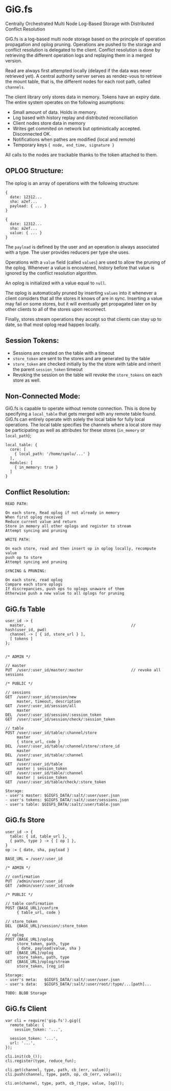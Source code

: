GiG.fs
======

Centrally Orchestrated Multi Node Log-Based Storage with Distributed Conflict 
Resolution

GiG.fs is a log-based multi node storage based on the principle of operation
propagation and oplog pruning. Operations are pushed to the storage and conflict
resolution is delegated to the client. Conflict resolution is done by retrieving
the different operation logs and replaying them in a merged version.

Read are always first attempted locally (delayed if the data was never retrieved 
yet). A central authority server serves as rendez-vous to retrieve the mount 
table, that is, the different nodes for each root path, called `channels`.

The client library only stores data in memory. Tokens have an expiry date. The
entire system operates on the following asumptions:

- Small amount of data. Holds in memory.
- Log based with history replay and distributed reconciliation
- Client nodes store data in memory
- Writes get commited on network but optimistically accepted. Disconnected OK.
- Notifications when pathes are modified (local and remote)
- Temporary keys `{ node, end_time, signature }`

All calls to the nodes are trackable thanks to the token attached to them.

OPLOG Structure:
----------------
The oplog is an array of operations with the following structure:
```
{ 
  date: 12312...
  sha: a2ef...
  payload: { ... }
}

{ 
  date: 12312...
  sha: a2ef...
  value: { ... }
}
```
The `payload` is defined by the user and an operation is always associated with
a type. The user provides reducers per type she uses.

Operations with a `value` field (called `values`) are used to allow the pruning
of the oplog. Whenever a value is encoutered, history before that value is
ignored by the conflict resolution algorithm.

An oplog is initialized with a value equal to `null`. 

The oplog is automatically pruned by inserting `values` into it whenever a
client considers that all the stores it knows of are in sync. Inserting a value
may fail on some stores, but it will eventually get propagated later on by other
clients to all of the stores upon reconnect.

Finally, stores stream operations they accept so that clients can stay up to
date, so that most oplog read happen locally.

Session Tokens:
---------------

- Sessions are created on the table with a timeout
- `store_token` are sent to the stores and are generated by the table
- `store_token` are checked initially by the the store with table and inherit the
  parent `session_token` timeout
- Revoking the session on the table will revoke the `store_tokens` on each store
  as well.

Non-Connected Mode:
-------------------
GiG.fs is capable to operate without remote connection. This is done by
specifying a `local_table` that gets merged with any remote table found. GiG.fs
can entirely operate with solely the local table for fully local operations.
The local table specifies the channels where a local store may be participating
as well as attributes for these stores (`in_memory` or `local_path`);
```
local_table: {
  core: [
    { local_path: '/home/spolu/...' }
  ],
  modules: [
    { in_memory: true }
  ]
}
```


Conflict Resolution:
--------------------
```
READ PATH:

On each store, Read oplog if not already in memory
When first oplog received
Reduce current value and return
Store in memory all other oplogs and register to stream
Attempt syncing and pruning

WRITE PATH:

On each store, read and then insert op in oplog locally, recompute value
push op to store
Attempt syncing and pruning

SYNCING & PRUNING:

On each store, read oplog
Compare each store oplogs
If discrepancies, push ops to oplogs unaware of them
Otherwise push a new value to all oplogs for pruning

```

GiG.fs Table
------------

```
user_id -> { 
  master,                                              // hash(user_id, pwd)
  channel -> [ { id, store_url } ],     
  [ tokens ]
};


/* ADMIN */

// master
PUT  /user/:user_id/master/:master                     // revoke all sessions

/* PUBLIC */

// sessions
GET  /user/:user_id/session/new
     master, timeout, description
GET  /user/:user_id/session/all
     master
DEL  /user/:user_id/session/:session_token              
GET  /user/:user_id/session/check/:session_token

// table
POST /user/:user_id/table/:channel/store
     master
     { store_url, code }
DEL  /user/:user_id/table/:channel/store/:store_id
     master
DEL  /user/:user_id/table/:channel
     master
GET  /user/:user_id/table
     master | session_token
GET  /user/:user_id/table/:channel
     master | session_token
GET  /user/:user_id/table/check/:store_token

Storage:
- user's master: $GIGFS_DATA/:salt/:user/user.json
- user's tokens: $GIGFS_DATA/:salt/:user/sessions.json
- user's table: $GIGFS_DATA/:salt/:user/table.json

```

GiG.fs Store
------------

```
user_id -> {
  table: { id, table_url }, 
  { path, type } -> { [ op ] },
}
op := { date, sha, payload }

BASE_URL = /user/:user_id

/* ADMIN */

// confirmation
PUT  /admin/user/:user_id
GET  /admin/user/:user_id/code

/* PUBLIC */

// table confirmation
POST {BASE_URL}/confirm
     { table_url, code }

// store_token
DEL  {BASE_URL}/session/:store_token

// oplog
POST {BASE_URL}/oplog
     store_token, path, type
     { date, payload|value, sha }
GET  {BASE_URL}/oplog
     store_token, path, type
GET  {BASE_URL}/oplog/stream
     store_token, [reg_id]

Storage:
- user's meta:   $GIGFS_DATA/:salt/:user/user.json
- user's data:   $GIGFS_DATA/:salt/:user/root/:type/...[path]...

TODO: BLOB Storage
```

GiG.fs Client
-------------

```
var cli = require('gig.fs').gig({
  remote_table: {
    session_token: '...',
    
  session_token: '...',
  url: '...',
});

cli.init(cb_());
cli.register(type, reduce_fun);

cli.get(channel, type, path, cb_(err, value));
cli.push(channel, type, path, op, cb_(err, value));

cli.on(channel, type, path, cb_(type, value, [op]));

```
